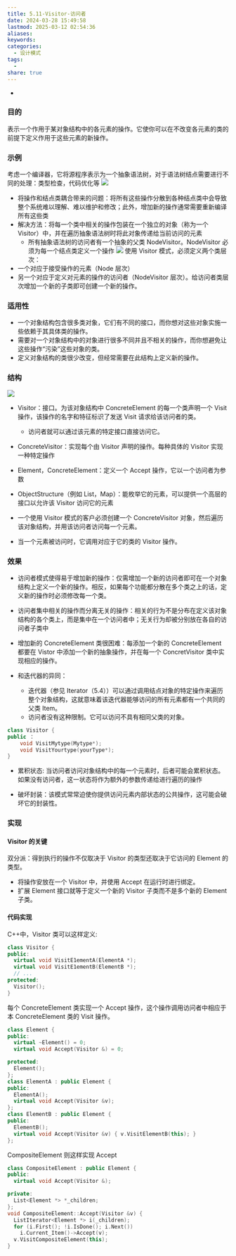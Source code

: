 ```yaml
---
title: 5.11-Visitor-访问者
date: 2024-03-28 15:49:58
lastmod: 2025-03-12 02:54:36
aliases: 
keywords: 
categories:
  - 设计模式
tags:
  - 
share: true
---
```




- 
### 目的
表示一个作用于某对象结构中的各元素的操作。它使你可以在不改变各元素的类的前提下定义作用于这些元素的新操作。


### 示例

考虑一个编译器，它将源程序表示为一个抽象语法树，对于语法树结点需要进行不同的处理：类型检查，代码优化等
![](./assets/5.11-Visitor-%E8%AE%BF%E9%97%AE%E8%80%85/image-2023-10-19_18-21-15-257.png)

- 将操作和结点类耦合带来的问题：将所有这些操作分散到各种结点类中会导致整个系统难以理解、难以维护和修改；此外，增加新的操作通常需要重新编译所有这些类
- 解决方法：将每一个类中相关的操作包装在一个独立的对象（称为一个 Visitor）中，并在遍历抽象语法树时将此对象传递给当前访问的元素
	- 所有抽象语法树的访问者有一个抽象的父类 NodeVisitor。NodeVisitor 必须为每一个结点类定义一个操作
![](./assets/5.11-Visitor-%E8%AE%BF%E9%97%AE%E8%80%85/image-2023-10-19_18-39-03-846.png)
使用 Visitor 模式，必须定义两个类层次：
- 一个对应于接受操作的元素（Node 层次）
- 另一个对应于定义对元素的操作的访问者（NodeVisitor 层次）。给访问者类层次增加一个新的子类即可创建一个新的操作。


### 适用性

- 一个对象结构包含很多类对象，它们有不同的接口，而你想对这些对象实施一些依赖于其具体类的操作。
- 需要对一个对象结构中的对象进行很多不同并且不相关的操作，而你想避免让这些操作“污染”这些对象的类。
- 定义对象结构的类很少改变，但经常需要在此结构上定义新的操作。


### 结构
![](./assets/5.11-Visitor-%E8%AE%BF%E9%97%AE%E8%80%85/image-2023-10-19_18-40-40-846.png)
- Visitor：接口。为该对象结构中 ConcreteElement 的每一个类声明一个 Visit 操作，该操作的名字和特征标识了发送 Visit 请求给该访问者的类。
	- 访问者就可以通过该元素的特定接口直接访问它。
- ConcreteVisitor：实现每个由 Visitor 声明的操作。每种具体的 Visitor 实现一种特定操作
- Element，ConcreteElement：定义一个 Accept 操作，它以一个访问者为参数
- ObjectStructure（例如 List，Map）：能枚举它的元素，可以提供一个高层的接口以允许该 Visitor 访问它的元素


- 一个使用 Visitor 模式的客户必须创建一个 ConcreteVisitor 对象，然后遍历该对象结构，并用该访问者访问每一个元素。
- 当一个元素被访问时，它调用对应于它的类的 Visitor 操作。


### 效果

- 访问者模式使得易于增加新的操作：仅需增加一个新的访问者即可在一个对象结构上定义一个新的操作。相反，如果每个功能都分散在多个类之上的话，定义新的操作时必须修改每一个类。
- 访问者集中相关的操作而分离无关的操作：相关的行为不是分布在定义该对象结构的各个类上，而是集中在一个访问者中；无关行为却被分别放在各自的访问者子类中
- 增加新的 ConcreteElement 类很困难：每添加一个新的 ConcreteElement 都要在 Vistor 中添加一个新的抽象操作，并在每一个 ConcretVisitor 类中实现相应的操作。

- 和迭代器的异同：
	- 迭代器（参见 Iterator（5.4））可以通过调用结点对象的特定操作来遍历整个对象结构，这就意味着该迭代器能够访问的所有元素都有一个共同的父类 Item。
	- 访问者没有这种限制。它可以访问不具有相同父类的对象。
```C++
class Visitor {
public ：
	void VisitMytype(Mytype*);
	void VisitYourtype(yourType*);
}
```

- 累积状态: 当访问者访问对象结构中的每一个元素时，后者可能会累积状态。如果没有访问者，这一状态将作为额外的参数传递给进行遍历的操作

- 破坏封装：该模式常常迫使你提供访问元素内部状态的公共操作，这可能会破坏它的封装性。


### 实现

#### Visitor 的关键

双分派：得到执行的操作不仅取决于 Visitor 的类型还取决于它访问的 Element 的类型。
- 将操作安放在一个 Visitor 中，并使用 Accept 在运行时进行绑定。
- 扩展 Element 接口就等于定义一个新的 Visitor 子类而不是多个新的 Element 子类。

#### 代码实现
C++中，Visitor 类可以这样定义:
```c++
class Visitor {
public:
  virtual void VisitE1ementA(ElementA *);
  virtual void VisitE1ementB(ElementB *);
  // ...
protected:
  Visitor();
}
```
每个 ConcreteElement 类实现一个 Accept 操作，这个操作调用访问者中相应于本 ConcreteElement 类的 Visit 操作。
```c++
class Element {
public:
  virtual ~Element() = 0;
  virtual void Accept(Visitor &) = 0;

protected:
  Element();
};
class ElementA : public Element {
public:
  ElementA();
  virtual void Accept(Visitor &v);
};
class ElementB : public Element {
public:
  ElementB();
  virtual void Accept(Visitor &v) { v.VisitElementB(this); }
};
```
CompositeElement 则这样实现 Accept
```C++
class CompositeElement : public Element {
public:
  virtual void Accept(Visitor &);

private:
  List<Element *> *_children;
};
void CompositeElement::Accept(Visitor &v) {
  ListIterator<Element *> i(_children);
  for (i.First(); !i.IsDone(); i.Next())
    i.Current_Item()->Accept(v);
  v.VisitCompositeElement(this);
}
```